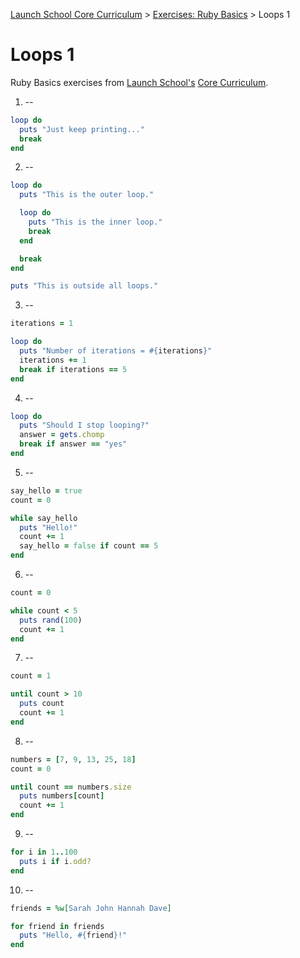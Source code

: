 [Launch School Core Curriculum][readme] >
[Exercises: Ruby Basics][ruby-basics] >
Loops 1

# Loops 1

Ruby Basics exercises from [Launch School's][launch-school] [Core Curriculum][core-curriculum].

1. --

```ruby
loop do
  puts "Just keep printing..."
  break
end
```

2. --

```ruby
loop do
  puts "This is the outer loop."

  loop do
    puts "This is the inner loop."
    break
  end

  break
end

puts "This is outside all loops."
```

3. --

```ruby
iterations = 1

loop do
  puts "Number of iterations = #{iterations}"
  iterations += 1
  break if iterations == 5
end
```

4. --

```ruby
loop do
  puts "Should I stop looping?"
  answer = gets.chomp
  break if answer == "yes"
end
```

5. --

```ruby
say_hello = true
count = 0

while say_hello
  puts "Hello!"
  count += 1
  say_hello = false if count == 5
end
```

6. --

```ruby
count = 0

while count < 5
  puts rand(100)
  count += 1
end
```

7. --

```ruby
count = 1

until count > 10
  puts count
  count += 1
end
```

8. --

```ruby
numbers = [7, 9, 13, 25, 18]
count = 0

until count == numbers.size
  puts numbers[count]
  count += 1
end
```

9. --

```ruby
for i in 1..100
  puts i if i.odd?
end
```

10. --

```ruby
friends = %w[Sarah John Hannah Dave]

for friend in friends
  puts "Hello, #{friend}!"
end
```

[readme]: /README.md
[ruby-basics]: contents.md
[core-curriculum]: https://launchschool.com/courses
[launch-school]: https://launchschool.com
